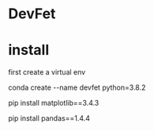 # DevFet

# install
first create a virtual env

conda create --name devfet python=3.8.2

pip install matplotlib==3.4.3

pip install pandas==1.4.4